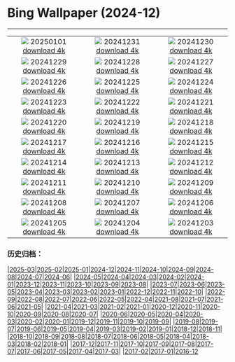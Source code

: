 # Bing Wallpaper (2024-12)
**************
| | | |
| :----: | :----: | :----: |
| ![](https://www.bing.com/th?id=OHR.RioNewYear_PT-BR1238586029_1920x1080.jpg) 20250101 [download 4k](https://www.bing.com/th?id=OHR.RioNewYear_PT-BR1238586029_UHD.jpg) | ![](https://www.bing.com/th?id=OHR.CorridadeSaoSilvestre_PT-BR4824975840_1920x1080.jpg) 20241231 [download 4k](https://www.bing.com/th?id=OHR.CorridadeSaoSilvestre_PT-BR4824975840_UHD.jpg) | ![](https://www.bing.com/th?id=OHR.BorobudurBells_PT-BR9535309352_1920x1080.jpg) 20241230 [download 4k](https://www.bing.com/th?id=OHR.BorobudurBells_PT-BR9535309352_UHD.jpg) |
| ![](https://www.bing.com/th?id=OHR.CoralTurtle_PT-BR9135680807_1920x1080.jpg) 20241229 [download 4k](https://www.bing.com/th?id=OHR.CoralTurtle_PT-BR9135680807_UHD.jpg) | ![](https://www.bing.com/th?id=OHR.LakeBledSnow_PT-BR8619122225_1920x1080.jpg) 20241228 [download 4k](https://www.bing.com/th?id=OHR.LakeBledSnow_PT-BR8619122225_UHD.jpg) | ![](https://www.bing.com/th?id=OHR.MouseholeXmas_PT-BR0836930103_1920x1080.jpg) 20241227 [download 4k](https://www.bing.com/th?id=OHR.MouseholeXmas_PT-BR0836930103_UHD.jpg) |
| ![](https://www.bing.com/th?id=OHR.ReindeerTrio_PT-BR1240066422_1920x1080.jpg) 20241226 [download 4k](https://www.bing.com/th?id=OHR.ReindeerTrio_PT-BR1240066422_UHD.jpg) | ![](https://www.bing.com/th?id=OHR.SantaSnowglobe_PT-BR1618485340_1920x1080.jpg) 20241225 [download 4k](https://www.bing.com/th?id=OHR.SantaSnowglobe_PT-BR1618485340_UHD.jpg) | ![](https://www.bing.com/th?id=OHR.FestivusCranes_PT-BR2027410391_1920x1080.jpg) 20241224 [download 4k](https://www.bing.com/th?id=OHR.FestivusCranes_PT-BR2027410391_UHD.jpg) |
| ![](https://www.bing.com/th?id=OHR.CrystalPier_PT-BR2585040756_1920x1080.jpg) 20241223 [download 4k](https://www.bing.com/th?id=OHR.CrystalPier_PT-BR2585040756_UHD.jpg) | ![](https://www.bing.com/th?id=OHR.InicioVerao2024_PT-BR9499376932_1920x1080.jpg) 20241222 [download 4k](https://www.bing.com/th?id=OHR.InicioVerao2024_PT-BR9499376932_UHD.jpg) | ![](https://www.bing.com/th?id=OHR.SantaClausVillage_PT-BR7713817885_1920x1080.jpg) 20241221 [download 4k](https://www.bing.com/th?id=OHR.SantaClausVillage_PT-BR7713817885_UHD.jpg) |
| ![](https://www.bing.com/th?id=OHR.SibiuRomania_PT-BR7281120144_1920x1080.jpg) 20241220 [download 4k](https://www.bing.com/th?id=OHR.SibiuRomania_PT-BR7281120144_UHD.jpg) | ![](https://www.bing.com/th?id=OHR.NutcrackerBallet_PT-BR8706469865_1920x1080.jpg) 20241219 [download 4k](https://www.bing.com/th?id=OHR.NutcrackerBallet_PT-BR8706469865_UHD.jpg) | ![](https://www.bing.com/th?id=OHR.ReinefjordenNorway_PT-BR6626525854_1920x1080.jpg) 20241218 [download 4k](https://www.bing.com/th?id=OHR.ReinefjordenNorway_PT-BR6626525854_UHD.jpg) |
| ![](https://www.bing.com/th?id=OHR.SalzburgSnow_PT-BR6117595550_1920x1080.jpg) 20241217 [download 4k](https://www.bing.com/th?id=OHR.SalzburgSnow_PT-BR6117595550_UHD.jpg) | ![](https://www.bing.com/th?id=OHR.MisurinaLake_PT-BR2880479849_1920x1080.jpg) 20241216 [download 4k](https://www.bing.com/th?id=OHR.MisurinaLake_PT-BR2880479849_UHD.jpg) | ![](https://www.bing.com/th?id=OHR.NorthernHawkOwl_PT-BR0335958870_1920x1080.jpg) 20241215 [download 4k](https://www.bing.com/th?id=OHR.NorthernHawkOwl_PT-BR0335958870_UHD.jpg) |
| ![](https://www.bing.com/th?id=OHR.DiaNacionaldoForro_PT-BR8634835181_1920x1080.jpg) 20241214 [download 4k](https://www.bing.com/th?id=OHR.DiaNacionaldoForro_PT-BR8634835181_UHD.jpg) | ![](https://www.bing.com/th?id=OHR.WildPoinsettia_PT-BR3322413388_1920x1080.jpg) 20241213 [download 4k](https://www.bing.com/th?id=OHR.WildPoinsettia_PT-BR3322413388_UHD.jpg) | ![](https://www.bing.com/th?id=OHR.DolomitesSky_PT-BR2904816987_1920x1080.jpg) 20241212 [download 4k](https://www.bing.com/th?id=OHR.DolomitesSky_PT-BR2904816987_UHD.jpg) |
| ![](https://www.bing.com/th?id=OHR.CornwallSnow_PT-BR2427033237_1920x1080.jpg) 20241211 [download 4k](https://www.bing.com/th?id=OHR.CornwallSnow_PT-BR2427033237_UHD.jpg) | ![](https://www.bing.com/th?id=OHR.GuanacosChile_PT-BR1925841456_1920x1080.jpg) 20241210 [download 4k](https://www.bing.com/th?id=OHR.GuanacosChile_PT-BR1925841456_UHD.jpg) | ![](https://www.bing.com/th?id=OHR.ReopeningNotreDame_PT-BR1092688639_1920x1080.jpg) 20241209 [download 4k](https://www.bing.com/th?id=OHR.ReopeningNotreDame_PT-BR1092688639_UHD.jpg) |
| ![](https://www.bing.com/th?id=OHR.ArraialdoCabo_PT-BR0624214500_1920x1080.jpg) 20241208 [download 4k](https://www.bing.com/th?id=OHR.ArraialdoCabo_PT-BR0624214500_UHD.jpg) | ![](https://www.bing.com/th?id=OHR.HelsinkiDusk_PT-BR9202274826_1920x1080.jpg) 20241207 [download 4k](https://www.bing.com/th?id=OHR.HelsinkiDusk_PT-BR9202274826_UHD.jpg) | ![](https://www.bing.com/th?id=OHR.MonoTufa_PT-BR8311694912_1920x1080.jpg) 20241206 [download 4k](https://www.bing.com/th?id=OHR.MonoTufa_PT-BR8311694912_UHD.jpg) |
| ![](https://www.bing.com/th?id=OHR.RhinosKenya_PT-BR7836238197_1920x1080.jpg) 20241205 [download 4k](https://www.bing.com/th?id=OHR.RhinosKenya_PT-BR7836238197_UHD.jpg) | ![](https://www.bing.com/th?id=OHR.JaipurFort_PT-BR6821987206_1920x1080.jpg) 20241204 [download 4k](https://www.bing.com/th?id=OHR.JaipurFort_PT-BR6821987206_UHD.jpg) | ![](https://www.bing.com/th?id=OHR.DiadoSamba_PT-BR6499916889_1920x1080.jpg) 20241203 [download 4k](https://www.bing.com/th?id=OHR.DiadoSamba_PT-BR6499916889_UHD.jpg) |

### 历史归档：

|[2025-03](/../2025-03/2025-03.md)|[2025-02](/../2025-02/2025-02.md)|[2025-01](/../2025-01/2025-01.md)|[2024-12](/2024-12.md)|[2024-11](/../2024-11/2024-11.md)|[2024-10](/../2024-10/2024-10.md)|[2024-09](/../2024-09/2024-09.md)|[2024-08](/../2024-08/2024-08.md)|[2024-07](/../2024-07/2024-07.md)|[2024-06](/../2024-06/2024-06.md)|
|[2024-05](/../2024-05/2024-05.md)|[2024-04](/../2024-04/2024-04.md)|[2024-03](/../2024-03/2024-03.md)|[2024-02](/../2024-02/2024-02.md)|[2024-01](/../2024-01/2024-01.md)|[2023-12](/../2023-12/2023-12.md)|[2023-11](/../2023-11/2023-11.md)|[2023-10](/../2023-10/2023-10.md)|[2023-09](/../2023-09/2023-09.md)|[2023-08](/../2023-08/2023-08.md)|
|[2023-07](/../2023-07/2023-07.md)|[2023-06](/../2023-06/2023-06.md)|[2023-05](/../2023-05/2023-05.md)|[2023-04](/../2023-04/2023-04.md)|[2023-03](/../2023-03/2023-03.md)|[2023-02](/../2023-02/2023-02.md)|[2023-01](/../2023-01/2023-01.md)|[2022-12](/../2022-12/2022-12.md)|[2022-11](/../2022-11/2022-11.md)|[2022-10](/../2022-10/2022-10.md)|
|[2022-09](/../2022-09/2022-09.md)|[2022-08](/../2022-08/2022-08.md)|[2022-07](/../2022-07/2022-07.md)|[2022-06](/../2022-06/2022-06.md)|[2022-05](/../2022-05/2022-05.md)|[2022-04](/../2022-04/2022-04.md)|[2021-08](/../2021-08/2021-08.md)|[2021-07](/../2021-07/2021-07.md)|[2021-06](/../2021-06/2021-06.md)|[2021-05](/../2021-05/2021-05.md)|
|[2021-04](/../2021-04/2021-04.md)|[2021-03](/../2021-03/2021-03.md)|[2021-02](/../2021-02/2021-02.md)|[2021-01](/../2021-01/2021-01.md)|[2020-12](/../2020-12/2020-12.md)|[2020-11](/../2020-11/2020-11.md)|[2020-10](/../2020-10/2020-10.md)|[2020-09](/../2020-09/2020-09.md)|[2020-08](/../2020-08/2020-08.md)|[2020-07](/../2020-07/2020-07.md)|
|[2020-06](/../2020-06/2020-06.md)|[2020-05](/../2020-05/2020-05.md)|[2020-04](/../2020-04/2020-04.md)|[2020-03](/../2020-03/2020-03.md)|[2020-02](/../2020-02/2020-02.md)|[2020-01](/../2020-01/2020-01.md)|[2019-12](/../2019-12/2019-12.md)|[2019-11](/../2019-11/2019-11.md)|[2019-10](/../2019-10/2019-10.md)|[2019-09](/../2019-09/2019-09.md)|
|[2019-08](/../2019-08/2019-08.md)|[2019-07](/../2019-07/2019-07.md)|[2019-06](/../2019-06/2019-06.md)|[2019-05](/../2019-05/2019-05.md)|[2019-04](/../2019-04/2019-04.md)|[2019-03](/../2019-03/2019-03.md)|[2019-02](/../2019-02/2019-02.md)|[2019-01](/../2019-01/2019-01.md)|[2018-12](/../2018-12/2018-12.md)|[2018-11](/../2018-11/2018-11.md)|
|[2018-10](/../2018-10/2018-10.md)|[2018-09](/../2018-09/2018-09.md)|[2018-08](/../2018-08/2018-08.md)|[2018-07](/../2018-07/2018-07.md)|[2018-06](/../2018-06/2018-06.md)|[2018-05](/../2018-05/2018-05.md)|[2018-04](/../2018-04/2018-04.md)|[2018-03](/../2018-03/2018-03.md)|[2018-02](/../2018-02/2018-02.md)|[2018-01](/../2018-01/2018-01.md)|
|[2017-12](/../2017-12/2017-12.md)|[2017-11](/../2017-11/2017-11.md)|[2017-10](/../2017-10/2017-10.md)|[2017-09](/../2017-09/2017-09.md)|[2017-08](/../2017-08/2017-08.md)|[2017-07](/../2017-07/2017-07.md)|[2017-06](/../2017-06/2017-06.md)|[2017-05](/../2017-05/2017-05.md)|[2017-04](/../2017-04/2017-04.md)|[2017-03](/../2017-03/2017-03.md)|
|[2017-02](/../2017-02/2017-02.md)|[2017-01](/../2017-01/2017-01.md)|[2016-12](/../2016-12/2016-12.md)